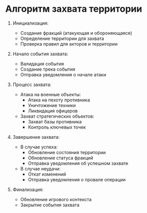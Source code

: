 # Алгоритм захвата территории

1. Инициализация:
   - Создание фракций (атакующая и обороняющаяся)
   - Определение территории для захвата
   - Проверка правил для акторов и территории

2. Начало события захвата:
   - Валидация события
   - Создание трека события
   - Отправка уведомления о начале атаки

3. Процесс захвата:
   - Атака на военные объекты:
     * Атака на пехоту противника
     * Уничтожение техники
     * Ликвидация офицеров
   - Захват стратегических объектов:
     * Захват базы противника
     * Контроль ключевых точек

4. Завершение захвата:
   - В случае успеха:
     * Обновление состояния территории
     * Обновление статуса фракций
     * Отправка уведомления об успешном захвате
   - В случае неудачи:
     * Откат изменений
     * Отправка уведомления о провале операции

5. Финализация:
   - Обновление игрового контекста
   - Закрытие события захвата
